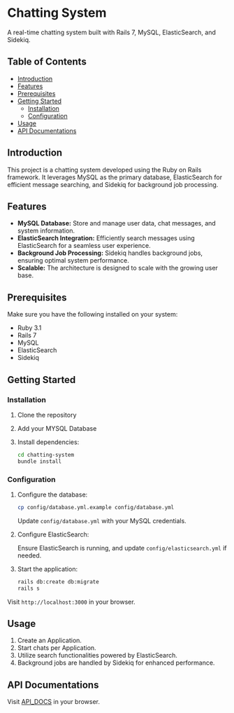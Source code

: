# Chatting System

A real-time chatting system built with Rails 7, MySQL, ElasticSearch, and Sidekiq.

## Table of Contents

- [Introduction](#introduction)
- [Features](#features)
- [Prerequisites](#prerequisites)
- [Getting Started](#getting-started)
  - [Installation](#installation)
  - [Configuration](#configuration)
- [Usage](#usage)
- [API Documentations](#API-Documentations)


## Introduction

This project is a chatting system developed using the Ruby on Rails framework. It leverages MySQL as the primary database, ElasticSearch for efficient message searching, and Sidekiq for background job processing.

## Features

- **MySQL Database:** Store and manage user data, chat messages, and system information.
- **ElasticSearch Integration:** Efficiently search messages using ElasticSearch for a seamless user experience.
- **Background Job Processing:** Sidekiq handles background jobs, ensuring optimal system performance.
- **Scalable:** The architecture is designed to scale with the growing user base.

## Prerequisites

Make sure you have the following installed on your system:

- Ruby 3.1
- Rails 7
- MySQL
- ElasticSearch
- Sidekiq

## Getting Started

### Installation

1. Clone the repository

2. Add your MYSQL Database

3. Install dependencies:

    ```bash
    cd chatting-system
    bundle install
    ```

### Configuration

1. Configure the database:

    ```bash
    cp config/database.yml.example config/database.yml
    ```

    Update `config/database.yml` with your MySQL credentials.

2. Configure ElasticSearch:

    Ensure ElasticSearch is running, and update `config/elasticsearch.yml` if needed.

3. Start the application:

    ```bash
    rails db:create db:migrate
    rails s
    ```

Visit `http://localhost:3000` in your browser.

## Usage

1. Create an Application.
2. Start chats per Application.
3. Utilize search functionalities powered by ElasticSearch.
4. Background jobs are handled by Sidekiq for enhanced performance.



## API Documentations

Visit [API_DOCS](https://documenter.getpostman.com/view/31540918/2s9YkjANf1) in your browser. 
